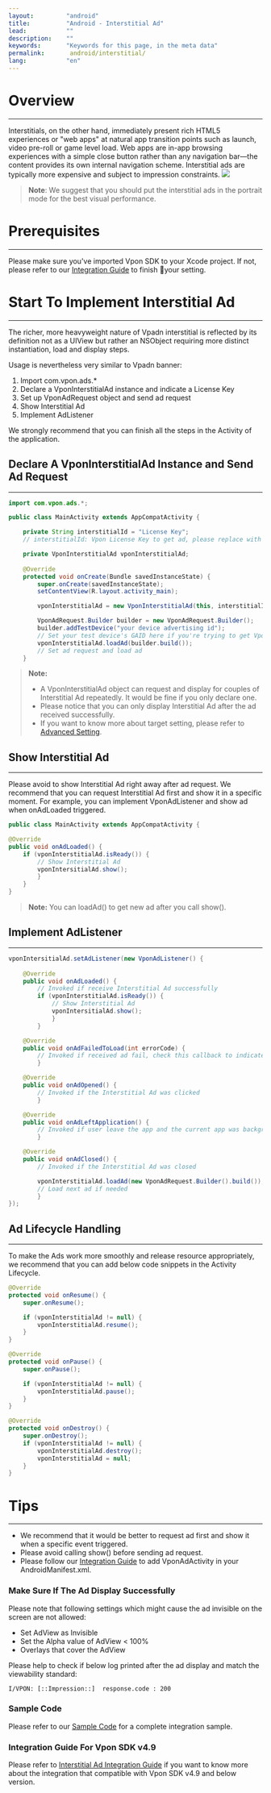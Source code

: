 ```yaml
---
layout:         "android"
title:          "Android - Interstitial Ad"
lead:           ""
description:    ""
keywords:       "Keywords for this page, in the meta data"
permalink:       android/interstitial/
lang:           "en"
---
```

# Overview
---
Interstitials, on the other hand, immediately present rich HTML5 experiences or "web apps" at natural app transition points such as launch, video pre-roll or game level load. Web apps are in-app browsing experiences with a simple close button rather than any navigation bar—the content provides its own internal navigation scheme. Interstitial ads are typically more expensive and subject to impression constraints.
![]({{site.imgurl}}/Interstitial.png)

> **Note**: We suggest that you should put the interstitial ads in the portrait mode for the best visual performance.

# Prerequisites
---
Please make sure you've imported Vpon SDK to your Xcode project. If not, please refer to our [Integration Guide]({{site.baseurl}}/andoird/integration-guide/) to finish your setting.


# Start To Implement Interstitial Ad
---
The richer, more heavyweight nature of Vpadn interstitial is reflected by its definition not as a UIView but rather an NSObject requiring more distinct instantiation, load and display steps.

Usage is nevertheless very similar to Vpadn banner:

1. Import com.vpon.ads.*
2. Declare a VponInterstitialAd instance and indicate a License Key
3. Set up VponAdRequest object and send ad request
4. Show Interstitial Ad
5. Implement AdListener

We strongly recommend that you can finish all the steps in the Activity of the application.

## Declare A VponInterstitialAd Instance and Send Ad Request
---
```java
import com.vpon.ads.*;

public class MainActivity extends AppCompatActivity {

    private String interstitialId = "License Key";
    // interstitialId: Vpon License Key to get ad, please replace with your own one

    private VponInterstitialAd vponInterstitialAd;
    
    @Override
    protected void onCreate(Bundle savedInstanceState) {
        super.onCreate(savedInstanceState);
        setContentView(R.layout.activity_main);

        vponInterstitialAd = new VponInterstitialAd(this, interstitialId);

        VponAdRequest.Builder builder = new VponAdRequest.Builder();
        builder.addTestDevice("your device advertising id");
        // Set your test device's GAID here if you're trying to get Vpon test ad
        vponInterstitialAd.loadAd(builder.build()); 
        // Set ad request and load ad
    }
```

>**Note:**
>
>* A VponInterstitialAd object can request and display for couples of Interstitial Ad repeatedly. It would be fine if you only declare one.
>* Please notice that you can only display Interstitial Ad after the ad received successfully.
>* If you want to know more about target setting, please refer to [Advanced Setting](../advanced).


## Show Interstitial Ad
---
Please avoid to show Interstitial Ad right away after ad request. We recommend that you can request Interstitial Ad first and show it in a specific moment. For example, you can implement VponAdListener and show ad when onAdLoaded triggered.

```java
public class MainActivity extends AppCompatActivity {

@Override
public void onAdLoaded() {
    if (vponInterstitialAd.isReady()) {
        // Show Interstitial Ad
        vponIntersitialAd.show();
        }
    }
}
```

>**Note:** You can loadAd() to get new ad after you call show().

## Implement AdListener
---
```java
vponIntersitialAd.setAdListener(new VponAdListener() {
    
    @Override
    public void onAdLoaded() {
        // Invoked if receive Interstitial Ad successfully
        if (vponInterstitialAd.isReady()) {
            // Show Interstitial Ad
            vponIntersitialAd.show();
            }
        }

    @Override
    public void onAdFailedToLoad(int errorCode) {
        // Invoked if received ad fail, check this callback to indicates what type of failure occurred
        }

    @Override
    public void onAdOpened() {
        // Invoked if the Interstitial Ad was clicked
        }

    @Override
    public void onAdLeftApplication() {
        // Invoked if user leave the app and the current app was backgrounded
        }

    @Override
    public void onAdClosed() {
        // Invoked if the Interstitial Ad was closed

        vponInterstitialAd.loadAd(new VponAdRequest.Builder().build());
        // Load next ad if needed
        }
});
```

## Ad Lifecycle Handling
---
To make the Ads work more smoothly and release resource appropriately, we recommend that you can add below code snippets in the Activity Lifecycle.

```java
@Override
protected void onResume() {
    super.onResume();

    if (vponInterstitialAd != null) {
        vponInterstitialAd.resume();
    }
}

@Override
protected void onPause() {
    super.onPause();

    if (vponInterstitialAd != null) {
        vponInterstitialAd.pause();
    }
}

@Override
protected void onDestroy() {
    super.onDestroy();
    if (vponInterstitialAd != null) {
        vponInterstitialAd.destroy();
        vponInterstitialAd = null;
    }
}
```

# Tips
---

* We recommend that it would be better to request ad first and show it when a specific event triggered.
* Please avoid calling show() before sending ad request.
* Please follow our [Integration Guide]({{site.baseurl}}/andoird/integration-guide/) to add VponAdActivity in your AndroidManifest.xml.


### Make Sure If The Ad Display Successfully

Please note that following settings which might cause the ad invisible on the screen are not allowed:

* Set AdView as Invisible
* Set the Alpha value of AdView < 100%
* Overlays that cover the AdView


Please help to check if below log printed after the ad display and match the viewability standard:

```
I/VPON: [::Impression::]  response.code : 200
```


### Sample Code
Please refer to our [Sample Code] for a complete integration sample.

### Integration Guide For Vpon SDK v4.9
Please refer to [Interstitial Ad Integration Guide](../interstitial-under5) if you want to know more about the integration that compatible with Vpon SDK v4.9 and below version.

[Sample Code]: ../download/
